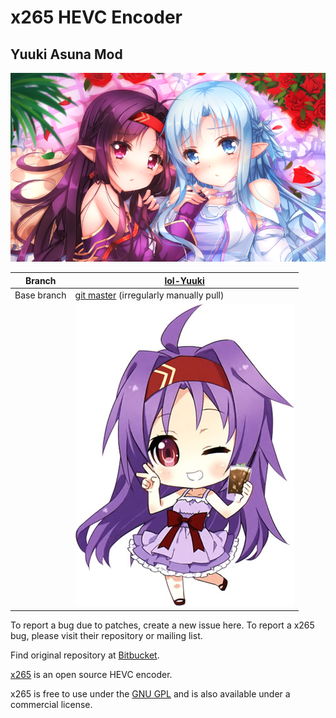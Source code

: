 # x265 HEVC Encoder

## Yuuki Asuna Mod

![](yande.re-211430.png)

|  Branch             |[lol-Yuuki](https://github.com/Mr-Z-2697/x265-Yuuki-Asuna/tree/lol-Yuuki)       |
|---------------------|----------------------------------------------------------------------------------------|
|  Base branch        | [git master](https://github.com/Mr-Z-2697/x265-Yuuki-Asuna/tree/bitbucket-git) (irregularly manually pull)      |
|                     | ![](Yuuki.jpg)                                                                         |

To report a bug due to patches, create a new issue here. To report a x265 bug, please visit their repository or mailing list.

Find original repository at [Bitbucket](https://bitbucket.org/multicoreware/x265_git).

[x265](https://www.videolan.org/developers/x265.html) is an open source HEVC encoder.

x265 is free to use under the [GNU GPL](https://www.gnu.org/licenses/gpl-2.0.html) and is also available under a commercial license.
